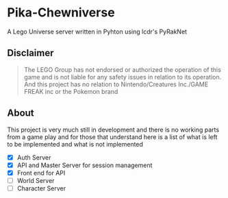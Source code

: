 # Pika-Chewniverse
A Lego Universe server written in Pyhton using lcdr's PyRakNet

## Disclaimer
> The LEGO Group has not endorsed or authorized the operation of this game and is not liable for any safety issues in relation to its operation. And this project has no relation to Nintendo/Creatures Inc./GAME FREAK inc or the Pokemon brand


## About
This project is very much still in development and there is no working parts from a game play and for those that understand here is a list of what is left to be implemented and what is not implemented 

- [x] Auth Server
- [x] API and Master Server for session management
- [x] Front end for API
- [ ] World Server 
- [ ] Character Server
